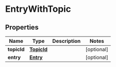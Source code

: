 
# EntryWithTopic

## Properties
Name | Type | Description | Notes
------------ | ------------- | ------------- | -------------
**topicId** | [**TopicId**](TopicId.md) |  |  [optional]
**entry** | [**Entry**](Entry.md) |  |  [optional]



